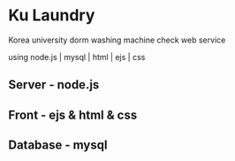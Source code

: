 # Ku Laundry
Korea university dorm washing machine check web service 

using node.js | mysql | html | ejs | css

## Server - node.js

## Front - ejs & html & css

## Database - mysql
